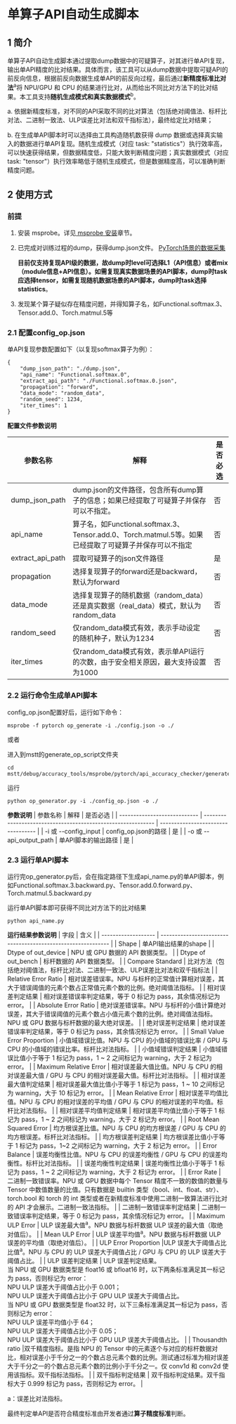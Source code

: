 # 单算子API自动生成脚本

## 1 简介

单算子API自动生成脚本通过提取dump数据中的可疑算子，对其进行单API复现，输出单API精度的比对结果。具体而言，该工具可以从dump数据中提取可疑API的前反向信息，根据前反向数据生成单API的前反向过程，最后通过**新精度标准比对法**<sup>a</sup>将 NPU/GPU 和 CPU 的结果进行比对，从而给出不同比对方法下的比对结果。本工具支持**随机生成模式和真实数据模式**<sup>b</sup>。

a. 依据新精度标准，对不同的API采取不同的比对算法（包括绝对阈值法、标杆比对法、二进制一致法、ULP误差比对法和双千指标法），最终给定比对结果；

b. 在生成单API脚本时可以选择由工具构造随机数获得 dump 数据或选择真实输入的数据进行单API复现。随机生成模式（对应 task: "statistics"）执行效率高，可以快速获得结果，但数据精度低，只能大致判断精度问题；真实数据模式（对应 task: "tensor"）执行效率略低于随机生成模式，但是数据精度高，可以准确判断精度问题。

## 2 使用方式

### 前提
1. 安装 msprobe。详见[ msprobe 安装](./01.installation.md)章节。
2. 已完成对训练过程的dump，获得dump.json文件。
   [PyTorch场景的数据采集](https://gitee.com/ascend/mstt/blob/master/debug/accuracy_tools/msprobe/docs/05.data_dump_PyTorch.md)
   
   **目前仅支持复现API级的数据，故dump时level可选择L1（API信息）或者mix（module信息+API信息）。如需复现真实数据场景的API脚本，dump时task应选择tensor，如需复现随机数据场景的API脚本，dump时task选择statistics**。
3. 发现某个算子疑似存在精度问题，并得知算子名，如Functional.softmax.3、Tensor.add.0、Torch.matmul.5等

### 2.1 配置config_op.json
单API复现参数配置如下（以复现softmax算子为例）：
```
{
    "dump_json_path": "./dump.json",
    "api_name": "Functional.softmax.0",
    "extract_api_path": "./Functional.softmax.0.json",
    "propagation": "forward", 
    "data_mode": "random_data", 
    "random_seed": 1234, 
    "iter_times": 1
}
```
**配置文件参数说明**

   | 参数名称                     | 解释                                                                         | 是否必选                           |
   | ---------------------------- |----------------------------------------------------------------------------| ---------------------------------- |
   | dump_json_path   | dump.json的文件路径，包含所有dump算子的信息；如果已经提取了可疑算子并保存可以不指定。                          | 否                                 |
   | api_name             | 算子名，如Functional.softmax.3、Tensor.add.0、Torch.matmul.5等。如果已经提取了可疑算子并保存可以不指定 | 否                                 |
   | extract_api_path               | 提取可疑算子的json文件路径                                                            | 是                                 |
   | propagation | 选择复现算子的forward还是backward，默认为forward                                        | 否                                 |
   | data_mode                 | 选择复现算子的随机数据（random_data）还是真实数据（real_data）模式，默认为random_data                 | 否                                 |
   | random_seed | 仅random_data模式有效，表示手动设定的随机种子，默认为1234                                       | 否 |
   | iter_times             | 仅random_data模式有效，表示单API运行的次数，由于安全相关原因，最大支持设置为1000                          | 否                                 |

 ### 2.2 运行命令生成单API脚本
config_op.json配置好后，运行如下命令：
```
msprobe -f pytorch op_generate -i ./config.json -o ./
```
或者

进入到mstt的generate_op_script文件夹
```
cd mstt/debug/accuracy_tools/msprobe/pytorch/api_accuracy_checker/generate_op_script
```
运行
```
python op_generator.py -i ./config_op.json -o ./
```
**参数说明**
   | 参数名称                     | 解释                                                         | 是否必选                           |
   | ---------------------------- | ------------------------------------------------------------ | ---------------------------------- |
   | -i 或 --config_input   | config_op.json的路径                                   | 是                                 |
   | -o 或 --api_output_path             | 单API脚本的输出路径                            | 是                                 |
 
 ### 2.3 运行单API脚本
 运行完op_generator.py后，会在指定路径下生成api_name.py的单API脚本，例如Functional.softmax.3.backward.py、Tensor.add.0.forward.py、Torch.matmul.5.backward.py

运行单API脚本即可获得不同比对方法下的比对结果
```
python api_name.py
```

**运行结果参数说明**
| 字段                | 含义                                                         |
| ------------------- | ------------------------------------------------------------ |
| Shape            | 单API输出结果的shape       |
| Dtype of out_device         | NPU 或 GPU 数据的 API 数据类型。                                      |
| Dtype of out_bench        |   标杆数据的 API 数据类型。    |
| Compare Standard               |  比对方法（包括绝对阈值法，标杆比对法、二进制一致法、ULP误差比对法和双千指标法          |
| Relative Error Ratio          | 相对误差错误率。NPU 与标杆的正常值计算相对误差，其大于错误阈值的元素个数占正常值元素个数的比例。绝对阈值法指标。       |
| 相对误差判定结果         | 相对误差错误率判定结果，等于 0 标记为 pass，其余情况标记为 error。 |
| Absolute Error Ratio        | 绝对误差错误率。NPU 与标杆的小值计算绝对误差，其大于错误阈值的元素个数占小值元素个数的比例。绝对阈值法指标。NPU 或 GPU 数据与标杆数据的最大绝对误差。   |
| 绝对误差判定结果         | 绝对误差错误率判定结果，等于 0 标记为 pass，其余情况标记为 error。 |
| Small Value Error Proportion            | 小值域错误比值。NPU 与 CPU 的小值域的错误比率 / GPU 与 CPU 的小值域的错误比率。标杆比对法指标。 |
| 小值域错误判定结果       | 小值域错误比值小于等于 1 标记为 pass，1 ~ 2 之间标记为 warning，大于 2 标记为 error。 |
| Maximum Relative Error           | 相对误差最大值比值。NPU 与 CPU 的相对误差最大值 / GPU 与 CPU 的相对误差最大值。标杆比对法指标。 |
| 相对误差最大值判定结果   | 相对误差最大值比值小于等于 1 标记为 pass，1 ~ 10 之间标记为 warning，大于 10 标记为 error。 |
| Mean Relative Error            | 相对误差平均值比值。NPU 与 CPU 的相对误差的平均值 / GPU 与 CPU 的相对误差的平均值。标杆比对法指标。 |
| 相对误差平均值判定结果   | 相对误差平均值比值小于等于 1 标记为 pass，1 ~ 2 之间标记为 warning，大于 2 标记为 error。 |
| Root Mean Squared Error    | 均方根误差比值。NPU 与 CPU 的均方根误差 / GPU 与 CPU 的均方根误差。标杆比对法指标。 |
| 均方根误差判定结果       | 均方根误差比值小于等于 1 标记为 pass，1~2 之间标记为 warning，大于 2 标记为 error。 |
| Error Balance    | 误差均衡性比值。NPU 与 CPU 的误差均衡性 / GPU 与 CPU 的误差均衡性。标杆比对法指标。 |
| 误差均衡性判定结果       | 误差均衡性比值小于等于 1 标记为 pass，1 ~ 2 之间标记为 warning，大于 2 标记为 error。 |
| Error Rate    | 二进制一致错误率。NPU 或 GPU 数据中每个 Tensor 精度不一致的数值的数量与 Tensor 中数值数量的比值。只有数据是 builtin 类型（bool、int、float、str）、torch.bool 和 torch 的 int 类型或者在新精度标准中使用二进制一致算法进行比对的 API 才会展示。二进制一致法指标。 |
| 二进制一致错误率判定结果 | 二进制一致错误率判定结果，等于 0 标记为 pass，其余情况标记为 error。 |
| Maximum ULP Error    | ULP 误差最大值<sup>a</sup>。NPU 数据与标杆数据 ULP 误差的最大值（取绝对值后）。 |
| Mean ULP Error    | ULP 误差平均值<sup>a</sup>。NPU 数据与标杆数据 ULP 误差的平均值（取绝对值后）。 |
| ULP Error Proportion    |ULP 误差大于阈值占比比值<sup>a</sup>。NPU 与 CPU 的 ULP 误差大于阈值占比 / GPU 与 CPU 的 ULP 误差大于阈值占比。 |
| ULP 误差判定结果          | ULP 误差判定结果。<br/>     当 NPU 或 GPU 数据类型是 float16 或 bfloat16 时，以下两条标准满足其一标记为 pass，否则标记为 error：<br>          NPU ULP 误差大于阈值占比小于 0.001；<br/>          NPU ULP 误差大于阈值占比小于 GPU ULP 误差大于阈值占比。<br/>     当 NPU 或 GPU 数据类型是 float32 时，以下三条标准满足其一标记为 pass，否则标记为 error：<br/>          NPU ULP 误差平均值小于 64；<br/>          NPU ULP 误差大于阈值占比小于 0.05；<br/>          NPU ULP 误差大于阈值占比小于 GPU ULP 误差大于阈值占比。 |
| Thousandth ratio    |双千精度指标。是指 NPU 的 Tensor 中的元素逐个与对应的标杆数据对比，相对误差小于千分之一的个数占总元素个数的比例。测试通过标准为相对误差大于千分之一的个数占总元素个数的比例小于千分之一。仅 conv1d 和 conv2d 使用该指标。双千指标法指标。 |
| 双千指标判定结果         | 双千指标判定结果。双千指标大于 0.999 标记为 pass，否则标记为 error。 |

a：误差比对法指标。

最终判定单API是否符合精度标准由开发者通过**算子精度标准**判断。